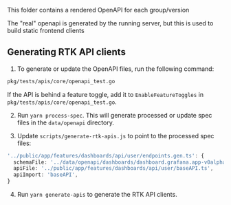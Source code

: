 This folder contains a rendered OpenAPI for each group/version

The "real" openapi is generated by the running server, but this is used to build static frontend clients

## Generating RTK API clients

1. To generate or update the OpenAPI files, run the following command:

```bash
pkg/tests/apis/core/openapi_test.go
```

If the API is behind a feature toggle, add it to `EnableFeatureToggles` in `pkg/tests/apis/core/openapi_test.go`.

2. Run `yarn process-spec`. This will generate processed or update spec files in the `data/openapi` directory.

3. Update `scripts/generate-rtk-apis.js` to point to the processed spec files:

```typescript
'../public/app/features/dashboards/api/user/endpoints.gen.ts': {
  schemaFile: '../data/openapi/dashboards/dashboard.grafana.app-v0alpha1.json',
  apiFile: '../public/app/features/dashboards/api/user/baseAPI.ts',
  apiImport: 'baseAPI',
}
```

4. Run `yarn generate-apis` to generate the RTK API clients.
